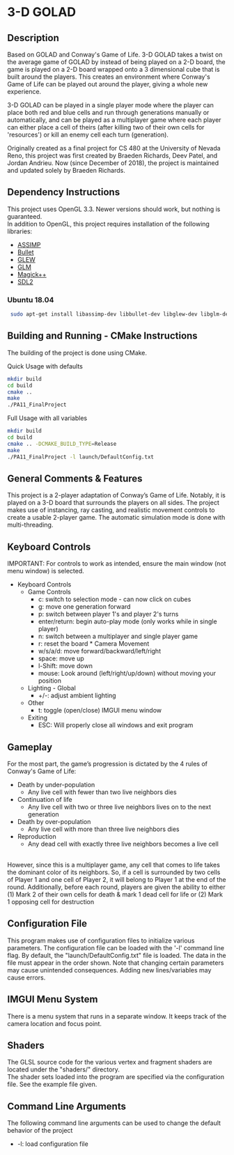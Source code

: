 # 3-D GOLAD

## Description
Based on GOLAD and Conway's Game of Life. 3-D GOLAD takes a twist on the average game of GOLAD by instead of being played on a 2-D board, the game is played on a 2-D board wrapped onto a 3 dimensional cube that is built around the players. This creates an environment where Conway's Game of Life can be played out around the player, giving a whole new experience.

3-D GOLAD can be played in a single player mode where the player can place both red and blue cells and run through generations manually or automatically, and can be played as a multiplayer game where each player can either place a cell of theirs (after killing two of their own cells for 'resources') or kill an enemy cell each turn (generation).

Originally created as a final project for CS 480 at the University of Nevada Reno, this project was first created by Braeden Richards, Deev Patel, and Jordan Andrieu. Now (since December of 2018), the project is maintained and updated solely by Braeden Richards.

## Dependency Instructions
This project uses OpenGL 3.3. Newer versions should work, but nothing is guaranteed. <br>
In addition to OpenGL, this project requires installation of the following libraries:
 * [ASSIMP](https://github.com/assimp/assimp/wiki)
 * [Bullet](https://github.com/bulletphysics/bullet3)
 * [GLEW](http://glew.sourceforge.net/)
 * [GLM](http://glm.g-truc.net/0.9.7/index.html)
 * [Magick++](http://www.imagemagick.org/Magick%2B%2B/)
 * [SDL2](https://wiki.libsdl.org/Tutorials)

### Ubuntu 18.04
```bash
 sudo apt-get install libassimp-dev libbullet-dev libglew-dev libglm-dev libmagick++-dev libsdl2-dev
```

## Building and Running - CMake Instructions
The building of the project is done using CMake.

Quick Usage with defaults
```bash
mkdir build
cd build
cmake ..
make
./PA11_FinalProject
```

Full Usage with all variables
```bash
mkdir build
cd build
cmake .. -DCMAKE_BUILD_TYPE=Release
make
./PA11_FinalProject -l launch/DefaultConfig.txt
```

## General Comments & Features
This project is a 2-player adaptation of Conway’s Game of Life. Notably, it is played on a 3-D board that surrounds the players on all sides. The project makes use of instancing, ray casting, and realistic movement controls to create a usable 2-player game. The automatic simulation mode is done with multi-threading.

## Keyboard Controls
IMPORTANT: For controls to work as intended, ensure the main window (not menu window) is selected. <br>
* Keyboard Controls
  * Game Controls
    * c: switch to selection mode - can now click on cubes
    * g: move one generation forward
    * p: switch between player 1's and player 2's turns
    * enter/return: begin auto-play mode (only works while in single player)
    * n: switch between a multiplayer and single player game
    * r: reset the board  * Camera Movement
    * w/s/a/d: move forward/backward/left/right
    * space: move up
    * l-Shift: move down
    * mouse: Look around (left/right/up/down) without moving your position
  * Lighting - Global
      * +/-: adjust ambient lighting
   * Other
      * t: toggle (open/close) IMGUI menu window
   * Exiting
      * ESC: Will properly close all windows and exit program

## Gameplay
For the most part, the game’s progression is dictated by the 4 rules of Conway's Game of Life:
* Death by under-population
  * Any live cell with fewer than two live neighbors dies
* Continuation of life
  * Any live cell with two or three live neighbors lives on to the next generation
* Death by over-population
  * Any live cell with more than three live neighbors dies
* Reproduction
  * Any dead cell with exactly three live neighbors becomes a live cell
<br>
However, since this is a multiplayer game, any cell that comes to life takes the dominant color of its neighbors. So, if a cell is surrounded by two cells of Player 1 and one cell of Player 2, it will belong to Player 1 at the end of the round. Additionally, before each round, players are given the ability to either (1) Mark 2 of their own cells for death & mark 1 dead cell for life or (2) Mark 1 opposing cell for destruction

## Configuration File
This program makes use of configuration files to initialize various parameters. The configuration file can be loaded with the '-l' command line flag. By default, the "launch/DefaultConfig.txt" file is loaded. The data in the file must appear in the order shown. Note that changing certain parameters may cause unintended consequences. Adding new lines/variables may cause errors.

## IMGUI Menu System
There is a menu system that runs in a separate window. It keeps track of the camera location and focus point.<br>

## Shaders
The GLSL source code for the various vertex and fragment shaders are located under the "shaders/" directory. <br>
The shader sets loaded into the program are specified via the configuration file. See the example file given.

## Command Line Arguments
The following command line arguments can be used to change the default behavior of the project
  * -l: load configuration file
